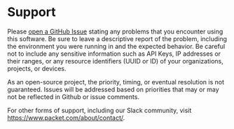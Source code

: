 # Support

Please [open a GitHub Issue] stating any problems that you encounter using this
software.  Be sure to leave a descriptive report of the problem, including the
environment you were running in and the expected behavior. Be careful not to
include any sensitive information such as API Keys, IP addresses or their
ranges, or any resource identifiers (UUID or ID) of your organizations,
projects, or devices.

As an open-source project, the priority, timing, or eventual resolution is not
guaranteed. Issues  will be addressed based on priorities that may or may not
be reflected in Github or issue comments.

For other forms of support, including our Slack community, visit
<https://www.packet.com/about/contact/>.

[open a GitHub Issue]: https://github.com/packethost/packet-ccm/issues/new

